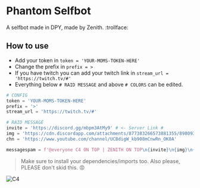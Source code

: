 # Phantom Selfbot
A selfbot made in DPY, made by Zenith. :trollface:

## How to use
* Add your token in `token = 'YOUR-MOMS-TOKEN-HERE'`
* Change the prefix in `prefix = >`
* If you have twitch you can add your twitch link in `stream_url = 'https://twitch.tv/#'`
* Everything below `# RAID MESSAGE` and above `# COLORS` can be edited.
```python
# CONFIG
token = 'YOUR-MOMS-TOKEN-HERE'
prefix = '>'
stream_url = 'https://twitch.tv/#'

# RAID MESSAGE
invite = 'https://discord.gg/mbpm3AtMy9' # <- Server Link #
img = 'https://cdn.discordapp.com/attachments/877383266573881355/898093323867258900/edit2.mp4\nhttps://cdn.discordapp.com/attachments/877383266573881355/898093494156005386/chad_milltary.mp4\nhttps://cdn.discordapp.com/attachments/881354773633302559/900022607364124762/afrikakorps.mp4'
chn = 'https://www.youtube.com/channel/UCBdigW_kb908mCnwRn_OK0A'

messagespam = f'@everyone C4 ON TOP | ZENITH ON TOP\n{invite}\n{img}\n{chn}'
```

> Make sure to install your dependencies/imports too.
> Also please, PLEASE don't skid this. :rage:

![C4](https://cdn.discordapp.com/attachments/880476776260857916/902472171388026890/IE_Edit.jpg)

